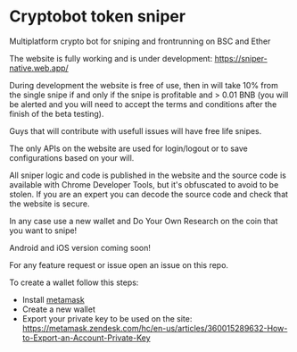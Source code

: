 # Cryptobot token sniper

Multiplatform crypto bot for sniping and frontrunning on BSC and Ether

The website is fully working and is under development: https://sniper-native.web.app/

During development the website is free of use, then in will take 10% from the single snipe if and only if the snipe is profitable and > 0.01 BNB (you will be alerted and you will need to accept the terms and conditions after the finish of the beta testing).

Guys that will contribute with usefull issues will have free life snipes.

The only APIs on the website are used for login/logout or to save configurations based on your will.

All sniper logic and code is published in the website and the source code is available with Chrome Developer Tools, but it's obfuscated to avoid to be stolen. If you are an expert you can decode the source code and check that the website is secure.

In any case use a new wallet and Do Your Own Research on the coin that you want to snipe!

Android and iOS version coming soon!

For any feature request or issue open an issue on this repo.

To create a wallet follow this steps:

 - Install [metamask](https://metamask.io/download)
 - Create a new wallet
 - Export your private key to be used on the site: https://metamask.zendesk.com/hc/en-us/articles/360015289632-How-to-Export-an-Account-Private-Key
